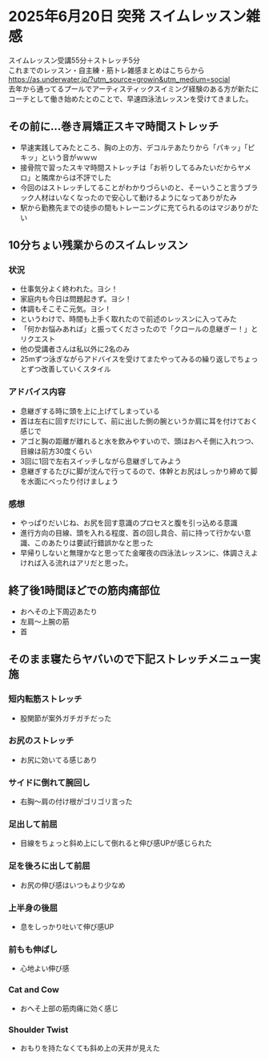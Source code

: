 # 2025年6月20日 突発 スイムレッスン雑感
スイムレッスン受講55分＋ストレッチ5分  
これまでのレッスン・自主練・筋トレ雑感まとめはこちらから  
https://as.underwater.jp/?utm_source=growin&utm_medium=social  
去年から通ってるプールでアーティスティックスイミング経験のある方が新たにコーチとして働き始めたとのことで、早速四泳法レッスンを受けてきました。  
## その前に…巻き肩矯正スキマ時間ストレッチ
- 早速実践してみたところ、胸の上の方、デコルテあたりから「パキッ」「ピキッ」という音がｗｗｗ
- 接骨院で習ったスキマ時間ストレッチは「お祈りしてるみたいだからヤメロ」と隣席からは不評でした
- 今回のはストレッチしてることがわかりづらいのと、そーいうこと言うブラック人材はいなくなったので安心して動けるようになってありがたみ
- 駅から勤務先までの徒歩の間もトレーニングに充てられるのはマジありがたい
## 10分ちょい残業からのスイムレッスン
### 状況
- 仕事気分よく終われた。ヨシ！
- 家庭内も今日は問題起きず。ヨシ！
- 体調もそこそこ元気。ヨシ！
- というわけで、時間も上手く取れたので前述のレッスンに入ってみた
- 「何かお悩みあれば」と振ってくださったので「クロールの息継ぎー！」とリクエスト
- 他の受講者さんは私以外に2名のみ
- 25mずつ泳ぎながらアドバイスを受けてまたやってみるの繰り返しでちょっとずつ改善していくスタイル
### アドバイス内容
- 息継ぎする時に頭を上に上げてしまっている
- 首は左右に回すだけにして、前に出した側の腕というか肩に耳を付けておく感じで
- アゴと胸の距離が離れると水を飲みやすいので、頭はおへそ側に入れつつ、目線は前方30度くらい
- 3回に1回で左右スイッチしながら息継ぎしてみよう
- 息継ぎするたびに脚が沈んで行ってるので、体幹とお尻はしっかり締めて脚を水面にべったり付けましょう
### 感想
- やっぱりだいじね、お尻を回す意識のプロセスと腹を引っ込める意識
- 進行方向の目線、頭を入れる程度、首の回し具合、前に持って行かない意識、このあたりは要試行錯誤かなと思った
- 早帰りしないと無理かなと思ってた金曜夜の四泳法レッスンに、体調さえよければ入る流れはアリだと思った。
## 終了後1時間ほどでの筋肉痛部位
- おへその上下周辺あたり
- 左肩～上腕の筋
- 首
## そのまま寝たらヤバいので下記ストレッチメニュー実施
### 短内転筋ストレッチ
- 股関節が案外ガチガチだった
### お尻のストレッチ
- お尻に効いてる感じあり
### サイドに倒れて腕回し
- 右胸～肩の付け根がゴリゴリ言った
### 足出して前屈
- 目線をちょっと斜め上にして倒れると伸び感UPが感じられた
### 足を後ろに出して前屈
- お尻の伸び感はいつもより少なめ
### 上半身の後屈
- 息をしっかり吐いて伸び感UP
### 前もも伸ばし
- 心地よい伸び感
### Cat and Cow
- おへそ上部の筋肉痛に効く感じ
### Shoulder Twist
- おもりを持たなくても斜め上の天井が見えた
